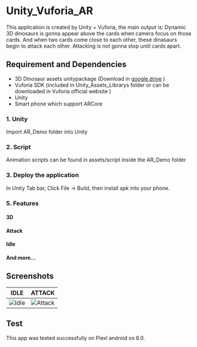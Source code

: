 # Unity_Vuforia_AR

This application is created by Unity + Vuforia, the main output is: Dynamic 3D dinosaurs is gonna appear above the cards when camera focus on those cards.
And when two cards come close to each other, these dinasaurs begin to attack each other. Attacking is not gonna stop until cards apart.

## Requirement and Dependencies
- 3D Dinosaur assets unitypackage (Download in [google drive](https://drive.google.com/file/d/1qJdX75XvQNxZoT5Nv2TTWU8urx_dT5qb/view?usp=sharing) )
- Vuforia SDK (included in Unity_Assets_Librarys folder or can be downloaded in Vuforia official website )
- Unity
- Smart phone which support ARCore

### 1. Unity
Import AR_Demo folder into Unity
### 2. Script
Animation scripts can be found in assets/script inside the AR_Demo folder
### 3. Deploy the application
In Unity Tab bar, Click File -> Build, then install apk into your phone. 

### 5. Features
#### 3D  
#### Attack
#### Idle
#### And more...

## Screenshots
|                    IDLE                     |                  ATTACK               |     
| ------------------------------------------- |--------------------------------------------|
|![Idle](https://github.com/HaoZhang95/Unity_Vuforia_AR/blob/master/gifs/idle.gif)    |![Attack](https://github.com/HaoZhang95/Unity_Vuforia_AR/blob/master/gifs/attack.gif)     

## Test
This app was tested successfully on Piexl android os 8.0.



